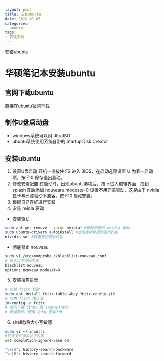 ```yaml
---
layout: post
title: 安装ubuntu
date: 2018-10-07
categories:
- ubuntu
tags:
- 安装系统
---
```

安装ubuntu
<!--more-->

# 华硕笔记本安装ubuntu
## 官网下载ubuntu
直接在ubuntu官网下载
## 制作U盘启动盘
- windows系统可以用 UltraISO
- ubuntu系统使用系统自带的 Startup Disk Creator
## 安装ubuntu
1. 设置U盘启动
开机一直按住 F2 进入 BIOS，在启动选项设置 U 为第一启动项，按 F10 保存退出启动。
2. 修改安装配置
在启动时，出现ubuntu选项后，按 e 进入编辑界面，找到 splash 其后添加 nouvearu.modeset=0 设置不用开源驱动，这是由于 nvidia 显卡与开源驱动不兼容，按 F10 启动安装。
3. 根据自己喜好进行安装
4. 安装 nvidia 驱动
- 安装驱动
```bash
sudo apt-get remove --purge nvidia* #删除所有的 nvidia 驱动
sudo ubuntu-drivers autoinstall #自动选择合适的驱动安装
nividia-smi #查看是否安装成功
```
- 彻底禁止 nouveau 
```bash 
sudo vi /etc/modprobe.d/blacklist-nouveau.conf 
# 插入以下两行内容
blacklist nouveau
options nouveau modeset=0
```
5. 安装搜狗拼音
```bash
# 安装 fcitx 框架
sudo apt install fcitx-table-wbpy fcitx-config-gtk
# 切换 fcitx 输入法
im-config -n fcitx
# 官网下载 linux 版 sogoupinyin
# 安装软件，使用 dpkg 安装deb
```
6. shell忽略大小写敏感
```bash
sudo vi ~/.inputrc 
#在该文件添加以下内容
set completion-ignore-case on

"\e[A": history-search-backward
"\e[B": history-search-forward
```